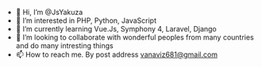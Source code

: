 - 👋 Hi, I’m @JsYakuza
- 👀 I’m interested in PHP, Python, JavaScript
- 🌱 I’m currently learning Vue.Js, Symphony 4, Laravel, Django
- 💞️ I’m looking to collaborate with wonderful peoples from many countries and do many intresting things
- 📫 How to reach me. By post address vanaviz681@gmail.com

<!---
JsYakuza/JsYakuza is a ✨ special ✨ repository because its `README.md` (this file) appears on your GitHub profile.
You can click the Preview link to take a look at your changes.
--->

